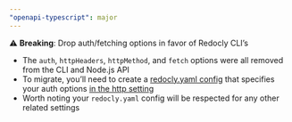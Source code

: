 ```yaml
---
"openapi-typescript": major
---
```


⚠️ **Breaking**: Drop auth/fetching options in favor of Redocly CLI’s

- The `auth`, `httpHeaders`, `httpMethod`, and `fetch` options were all removed from the CLI and Node.js API
- To migrate, you’ll need to create a [redocly.yaml config](https://redocly.com/docs/cli/configuration/) that specifies your auth options [in the http setting](https://redocly.com/docs/cli/configuration/#resolve-non-public-or-non-remote-urls)
- Worth noting your `redocly.yaml` config will be respected for any other related settings
